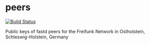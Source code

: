 # peers

[![Build Status](https://travis-ci.org/shdev/peers.svg?branch=feature/travis_ci_check)](https://travis-ci.org/shdev/peers)


Public keys of fastd peers for the Freifunk Network in Ostholstein, Schleswig-Holstein, Germany


